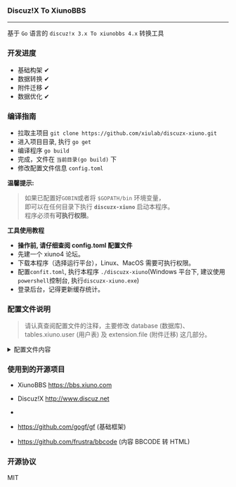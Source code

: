 ### Discuz!X To XiunoBBS
------
基于 ```Go``` 语言的 ```discuz!x 3.x To xiunobbs 4.x``` 转换工具

### 开发进度
- 基础构架 ✔
- 数据转换 ✔
- 附件迁移 ✔
- 数据优化 ✔

### 编译指南
- 拉取主项目 ```git clone https://github.com/xiulab/discuzx-xiuno.git``` 
- 进入项目目录, 执行 ```go get```
- 编译程序 ```go build```
- 完成，文件在 ```当前目录(go build)``` 下
- 修改配置文件信息 ```config.toml```

**温馨提示:**
> 如果已配置好``GOBIN``或者将 ``$GOPATH/bin`` 环境变量，   
即可以在任何目录下执行 **``discuzx-xiuno``** 启动本程序。   
程序必须有**可执行权限**。   

**工具使用教程**
- **操作前, 请仔细查阅 config.toml 配置文件**
- 先建一个 xiuno4 论坛。
- 下载本程序（选择运行平台），Linux、MacOS 需要可执行权限。
- 配置```confit.toml```, 执行本程序 ```./discuzx-xiuno```(Windows 平台下, 建议使用 ```powershell```控制台, 执行```discuzx-xiuno.exe```)
- 登录后台，记得更新缓存统计。

### 配置文件说明
>请认真查阅配置文件的注释，主要修改 database (数据库)、tables.xiuno.user (用户表) 及 extension.file (附件迁移) 这几部分。 

<details>
<summary>配置文件内容</summary>

```toml
[setting]

# 日志配置
[log]
    # 日志等级 all.全部日志, prod.一般日志(warning,error), alert.提示日志(warning,error,info), warning.警告日志, info.正常日志, error.错误日志
    level = "alert"
    # 日志保存目录,会在此目录下生成一个当天的日志文件
    path = "logs"
    # 是否输出错误位置,转换出错时建议打开,以便配合作者修复 BUG
    trace = false

# 数据库配置
[database]
    # XiunoBBS
    [[database.xiuno]]
        type = "mysql"      # 数据库类型(不可修改)
        host = "127.0.0.1"  # IP
        port = "3306"       # 端口
        user = "root"       # 数据库用户名
        pass = "123456"     # 密码
        name = "xiuno"      # 数据库名
        prefix = "bbs_"     # 表前缀
        charset = "utf8"    # 字符集
        debug = false     # 日志调试,建议关闭

    # Discuz!X
    [[database.discuz]]
        type = "mysql"
        host = "127.0.0.1"
        port = "3306"
        user = "root"
        pass = "123456"
        name = "discuzx"
        prefix = "pre_"
        charset = "utf8" # 不可改动
        debug = false    # 日志调试,建议关闭

    # UCenter
    [[database.uc]]
        type = "mysql"
        host = "127.0.0.1"
        port = "3306"
        user = "root"
        pass = "123456"
        name = "discuzx"
        prefix = "pre_ucenter_"
        charset = "utf8" # 不可改动
        debug = false    # 日志调试,建议关闭

# 需要转换的表配置
[tables]
    [tables.xiuno]
        # 用户表
        [tables.xiuno.user]
            # 表名
            name = "user"
            # 是否转换
            convert = true
            # 每次更新条数(留空或 < 2, 则默认为 1 条), 当 ucenter 与 discuz!X 不同一个库中 或 multiple_email 值为 2 时, batch 则默认为 1 条, 不作批量导入
            batch = 100
            # 去除 email 的唯一索引(Discuz!X 遗留问题, 若存在多用户用同一个 email 时, 则需要去除索引 或 修改重复的 email)
            # 建议先默认 0, 用工具进去 MySQL 执行 SELECT count(*) c,uid,email FROM `pre_common_member` GROUP BY email ORDER BY `c` DESC
            # 若 c > 1 的数据很多, 则可以设置为 1; 否则, 可以手动将重复的 email 修改掉, 默认 0 即可
            # 0. 正常流程, 1. 去除索引方式, 2. 在重复的 email 前添加 UID_(若 UID 为 555 的用户 email: abc@qq.com 重复, 将变更为 555_abc@qq.com)
            multiple_email = 2

        # 用户组表
        [tables.xiuno.group]
            # 表名
            name = "group"
            # 是否转换
            convert = true
            # 是否使用 xiunobbs 官方用户组
            official = true

        # 版块表
        [tables.xiuno.forum]
            # 表名
            name = "forum"
            # 是否转换
            convert = true

        # 附件表
        [tables.xiuno.attach]
            # 表名
            name = "attach"
            # 是否转换
            convert = true
            # 每次更新条数(留空或 < 2, 则默认为 1 条), 单条导入时, 错误不会导致程序退出
            batch = 1

        # 主题表
        [tables.xiuno.thread]
            # 表名
            name = "thread"
            # 是否转换
            convert = true
            # 每次更新条数(留空或 < 2, 则默认为 1 条; 数据过大时, 建议设置为 1, 否则可能会导致 Killed)
            batch = 100
            # 取 >= TID 的数据。当上次转换出错时, 记录此 TID, 方便再次导入
            last_tid = 0

        # 帖子表
        [tables.xiuno.post]
            # 表名
            name = "post"
            # 是否转换
            convert = true
            # 每次更新条数(留空或 < 2, 则默认为 1 条; 数据过大时, 建议设置为 1, 否则可能会导致 Killed)
            batch = 100
            # 取 >= PID 的数据。当上次转换出错时, 记录此 PID, 方便再次导入
            last_pid = 0

        # 置顶帖子表
        [tables.xiuno.thread_top]
            # 表名
            name = "thread_top"
            # 是否转换
            convert = true

        # 我的主题表
        [tables.xiuno.mythread]
            # 表名
            name = "mythread"
            # 是否转换
            convert = true

        # 我的帖子表
        [tables.xiuno.mypost]
            # 表名
            name = "mypost"
            # 是否转换
            convert = true

# 扩展功能
[extension]
    [extension.forum]
        # 是否导入论坛版主 (不建议使用)
        moderators = false

    [extension.file]
        # 是否启用转移附件文件功能
        enable = false

        # Windows 平台的目录请使用 \\ 或 / 代替 \, 比如 C:\\dist\\abc 或 C:/dist/abc
        # XiunoBBS 论坛绝对路径
        # 若不配置, 则附件、头像及版块 icon 等资源将会复制到当前目录的 files 目录下, 迁移完成后，复制 files 下的 upload 到 XiunoBBS 根目录覆盖即可
        xiuno_path = ""
        # Discuz!X 论坛绝对路径
        discuzx_path = ""

        # 附件转移
        attach = true
        # 头像转移
        avatar = true
        # 版块 ICON 转移
        icon = true

    [extension.group]
        # 管理员 UID
        admin_id = 1

    [extension.user]
        # 是否修正主题 (post.first 全部为0,第一条变更为主题)
        fix_thread = true
        # 是否修正用户主题数和帖子数(帖子数=主题+回复), 非常耗时
        total = true
        # 修正最低等级积分的用户 gid 为 101 的用户组
        normal_user = true

    [extension.thread_post]
        # 是否修正主题的 lastpid 和 lastuid, 比较耗时
        fix_last = true
        # 是否修正帖子内附件统计数量
        post_attach_total = true
        # 是否修正主题内附件统计数量
        thread_attach_total = true

```
</details>

### 使用到的开源项目
- XiunoBBS https://bbs.xiuno.com
- Discuz!X http://www.discuz.net
-

- https://github.com/gogf/gf (基础框架)
- https://github.com/frustra/bbcode (内容 BBCODE 转 HTML)


### 开源协议
MIT
